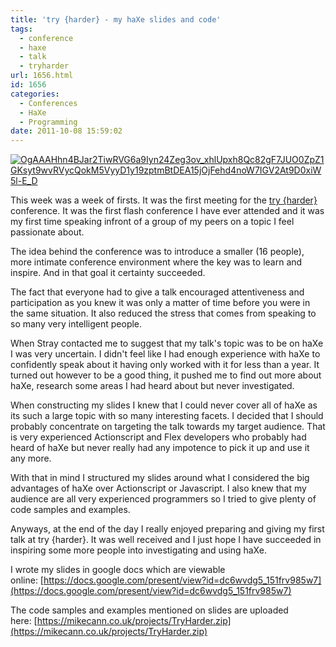 ```yaml
---
title: 'try {harder} - my haXe slides and code'
tags:
  - conference
  - haxe
  - talk
  - tryharder
url: 1656.html
id: 1656
categories:
  - Conferences
  - HaXe
  - Programming
date: 2011-10-08 15:59:02
---
```


[![](https://mikecann.co.uk/wp-content/uploads/2011/10/OgAAAHhn4BJar2TiwRVG6a9Iyn24Zeg3ov_xhlUpxh8Qc82gF7JUO0ZpZ1GKsyt9wvRVycQokM5VyyD1y19zptmBtDEA15jOjFehd4noW7IGV2At9D0xiW5l-E_D.jpeg "OgAAAHhn4BJar2TiwRVG6a9Iyn24Zeg3ov_xhlUpxh8Qc82gF7JUO0ZpZ1GKsyt9wvRVycQokM5VyyD1y19zptmBtDEA15jOjFehd4noW7IGV2At9D0xiW5l-E_D")](https://mikecann.co.uk/wp-content/uploads/2011/10/OgAAAHhn4BJar2TiwRVG6a9Iyn24Zeg3ov_xhlUpxh8Qc82gF7JUO0ZpZ1GKsyt9wvRVycQokM5VyyD1y19zptmBtDEA15jOjFehd4noW7IGV2At9D0xiW5l-E_D.jpeg)

This week was a week of firsts. It was the first meeting for the [try {harder}](https://www.tryharder.org.uk/) conference. It was the first flash conference I have ever attended and it was my first time speaking infront of a group of my peers on a topic I feel passionate about.
<!-- more -->
The idea behind the conference was to introduce a smaller (16 people), more intimate conference environment where the key was to learn and inspire. And in that goal it certainty succeeded.

The fact that everyone had to give a talk encouraged attentiveness and participation as you knew it was only a matter of time before you were in the same situation. It also reduced the stress that comes from speaking to so many very intelligent people.

When Stray contacted me to suggest that my talk's topic was to be on haXe I was very uncertain. I didn't feel like I had enough experience with haXe to confidently speak about it having only worked with it for less than a year. It turned out however to be a good thing, it pushed me to find out more about haXe, research some areas I had heard about but never investigated.

When constructing my slides I knew that I could never cover all of haXe as its such a large topic with so many interesting facets. I decided that I should probably concentrate on targeting the talk towards my target audience. That is very experienced Actionscript and Flex developers who probably had heard of haXe but never really had any impotence to pick it up and use it any more.

With that in mind I structured my slides around what I considered the big advantages of haXe over Actionscript or Javascript. I also knew that my audience are all very experienced programmers so I tried to give plenty of code samples and examples.

Anyways, at the end of the day I really enjoyed preparing and giving my first talk at try {harder}. It was well received and I just hope I have succeeded in inspiring some more people into investigating and using haXe.

I wrote my slides in google docs which are viewable online: [https://docs.google.com/present/view?id=dc6wvdg5_151frv985w7](https://docs.google.com/present/view?id=dc6wvdg5_151frv985w7)

The code samples and examples mentioned on slides are uploaded here: [https://mikecann.co.uk/projects/TryHarder.zip](https://mikecann.co.uk/projects/TryHarder.zip)

&nbsp;

&nbsp;

&nbsp;